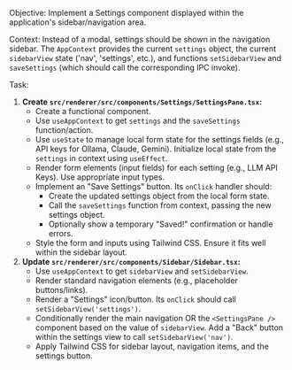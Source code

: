 Objective: Implement a Settings component displayed within the application's sidebar/navigation area.

Context: Instead of a modal, settings should be shown in the navigation sidebar. The `AppContext` provides the current `settings` object, the current `sidebarView` state ('nav', 'settings', etc.), and functions `setSidebarView` and `saveSettings` (which should call the corresponding IPC invoke).

Task:

1.  **Create `src/renderer/src/components/Settings/SettingsPane.tsx`:**
    - Create a functional component.
    - Use `useAppContext` to get `settings` and the `saveSettings` function/action.
    - Use `useState` to manage local form state for the settings fields (e.g., API keys for Ollama, Claude, Gemini). Initialize local state from the `settings` in context using `useEffect`.
    - Render form elements (input fields) for each setting (e.g., LLM API Keys). Use appropriate input types.
    - Implement an "Save Settings" button. Its `onClick` handler should:
      - Create the updated settings object from the local form state.
      - Call the `saveSettings` function from context, passing the new settings object.
      - Optionally show a temporary "Saved!" confirmation or handle errors.
    - Style the form and inputs using Tailwind CSS. Ensure it fits well within the sidebar layout.
2.  **Update `src/renderer/src/components/Sidebar/Sidebar.tsx`:**
    - Use `useAppContext` to get `sidebarView` and `setSidebarView`.
    - Render standard navigation elements (e.g., placeholder buttons/links).
    - Render a "Settings" icon/button. Its `onClick` should call `setSidebarView('settings')`.
    - Conditionally render the main navigation OR the `<SettingsPane />` component based on the value of `sidebarView`. Add a "Back" button within the settings view to call `setSidebarView('nav')`.
    - Apply Tailwind CSS for sidebar layout, navigation items, and the settings button.
